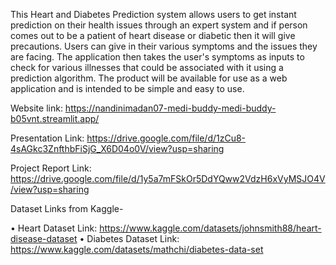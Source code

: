 This Heart and Diabetes Prediction system allows users to get instant prediction on their health issues through an expert system and if person comes out to be a patient of heart disease or diabetic then it will give precautions. Users can give in their various symptoms and the issues they are facing. The application then takes the user's symptoms as inputs to check for various illnesses that could be associated with it using a prediction algorithm. The product will be available for use as a web application and is intended to be simple and easy to use. 

Website link: https://nandinimadan07-medi-buddy-medi-buddy-b05vnt.streamlit.app/

Presentation Link: https://drive.google.com/file/d/1zCu8-4sAGkc3ZnfthbFiSjG_X6D04o0V/view?usp=sharing 

Project Report Link: https://drive.google.com/file/d/1y5a7mFSkOr5DdYQww2VdzH6xVyMSJO4V/view?usp=sharing

Dataset Links from Kaggle-

•	Heart Dataset Link: https://www.kaggle.com/datasets/johnsmith88/heart-disease-dataset
•	Diabetes Dataset Link: https://www.kaggle.com/datasets/mathchi/diabetes-data-set
